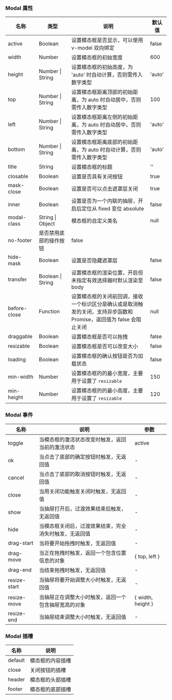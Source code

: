 ### Modal 属性

| 名称         | 类型                   | 说明                                                                                                                | 默认值 |
| ------------ | ---------------------- | ------------------------------------------------------------------------------------------------------------------- | ------ |
| active       | Boolean                | 设置模态框是否显示，可以使用 v-model 双向绑定                                                                       | false  |
| width        | Number                 | 设置模态框的初始宽度                                                                                                | 600    |
| height       | Number \| String       | 设置模态框的初始高度，为 'auto' 时自动计算，否则需传入数字类型                                                      | 'auto' |
| top          | Number \| String       | 设置模态框距离顶部的初始距离，为 auto 时自动居中，否则需传入数字类型                                                | 100    |
| left         | Number \| String       | 设置模态框距离左侧的初始距离，为 auto 时自动居中，否则需传入数字类型                                                | 'auto' |
| bottom       | Number \| String       | 设置模态框距离底部的初始距离，为 auto 时自动计算，否则需传入数字类型                                                | 'auto' |
| title        | String                 | 设置模态框的标题                                                                                                    | ''     |
| closable     | Boolean                | 设置是否具有关闭按钮                                                                                                | true   |
| mask-close   | Boolean                | 设置是否可以点击遮罩层关闭                                                                                          | true   |
| inner        | Boolean                | 设置是否为一个内联的抽屉，开启后定位从 fixed 变位 absolute                                                          | false  |
| modal-class  | String \| Object       | 模态框的自定义类名                                                                                                  | null   |
| no-footer    | 是否禁用底部的操作按钮 | false                                                                                                               |
| hide-mask    | Boolean                | 设置是否隐藏遮罩层                                                                                                  | false  |
| transfer     | Boolean \| String      | 设置模态框的渲染位置，开启但未指定有效选择器时默认渲染至 body                                                       | false  |
| before-close | Function               | 设置模态框的关闭前回调，接收一个标识区分是确认或是取消触发的关闭，支持异步函数和 Promise，返回值为 false 会阻止关闭 | null   |
| draggable    | Boolean                | 设置模态框是否可以拖拽                                                                                              | false  |
| resizable    | Boolean                | 设置模态框是否可以改变大小                                                                                          | false  |
| loading      | Boolean                | 设置模态框的确认按钮是否为加载状态                                                                                  | false  |
| min-width    | Number                 | 设置模态框的的最小宽度，主要用于设置了 `resizable`                                                                  | 150    |
| min-height   | Number                 | 设置模态框的的最小高度，主要用于设置了 `resizable`                                                                  | 120    |

### Modal 事件

| 名称            | 说明                                                   | 参数              |
| --------------- | ------------------------------------------------------ | ----------------- |
| toggle       | 当模态框的激活状态改变时触发，返回当前的激活状态       | active            |
| ok           | 当点击了底部的确定按钮时触发，无返回值                 | -                 |
| cancel       | 当点击了底部的取消按钮时触发，无返回值                 | -                 |
| close        | 当用关闭功能触发关闭时触发，无返回值                   | -                 |
| show         | 当抽屉打开后，过渡效果结束后触发，无返回值             | -                 |
| hide         | 当模态框关闭后，过渡效果结束，完全消失时触发，无返回值 | -                 |
| drag-start   | 当将要开始拖拽时触发，无返回值                         | -                 |
| drag-move    | 当正在拖拽时触发，返回一个包含位置信息的对象           | { top, left }     |
| drag-end     | 当结束拖拽时触发，无返回值                             | -                 |
| resize-start | 当抽屉将要开始调整大小时触发，无返回值                 | -                 |
| resize-move  | 当抽屉正在调整大小时触发，返回一个包含抽屉宽高的对象   | { width, height } |
| resize-end   | 当抽屉结束调整大小时触发，无返回值                     | -                 |

### Modal 插槽

| 名称    | 说明             |
| ------- | ---------------- |
| default | 模态框的内容插槽 |
| close   | 关闭按钮的插槽   |
| header  | 模态框的头部插槽 |
| footer  | 模态框的底部插槽 |
